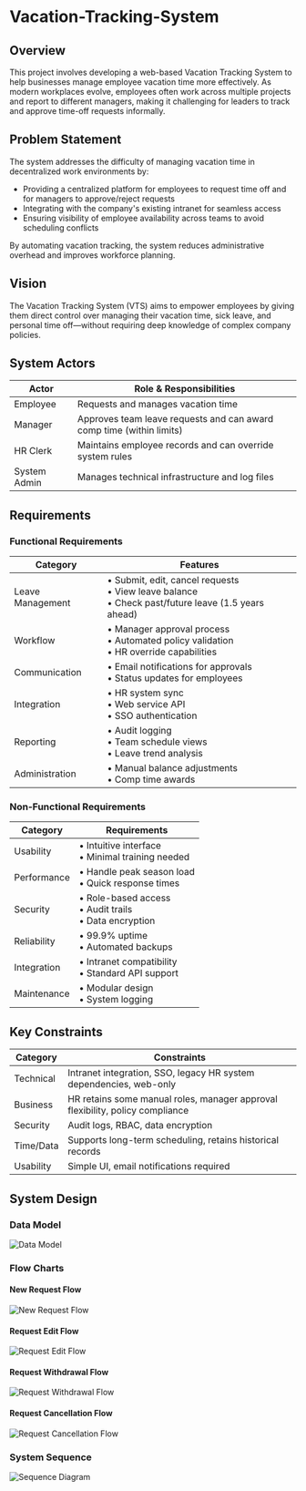 # Vacation-Tracking-System

## Overview

This project involves developing a web-based Vacation Tracking System to help businesses manage employee vacation time more effectively. As modern workplaces evolve, employees often work across multiple projects and report to different managers, making it challenging for leaders to track and approve time-off requests informally.

## Problem Statement

The system addresses the difficulty of managing vacation time in decentralized work environments by:

-   Providing a centralized platform for employees to request time off and for managers to approve/reject requests
-   Integrating with the company's existing intranet for seamless access
-   Ensuring visibility of employee availability across teams to avoid scheduling conflicts

By automating vacation tracking, the system reduces administrative overhead and improves workforce planning.

## Vision

The Vacation Tracking System (VTS) aims to empower employees by giving them direct control over managing their vacation time, sick leave, and personal time off—without requiring deep knowledge of complex company policies.

## System Actors

| Actor        | Role & Responsibilities                                              |
| ------------ | -------------------------------------------------------------------- |
| Employee     | Requests and manages vacation time                                   |
| Manager      | Approves team leave requests and can award comp time (within limits) |
| HR Clerk     | Maintains employee records and can override system rules             |
| System Admin | Manages technical infrastructure and log files                       |

## Requirements

### Functional Requirements

| Category         | Features                                                                                               |
| ---------------- | ------------------------------------------------------------------------------------------------------ |
| Leave Management | • Submit, edit, cancel requests<br>• View leave balance<br>• Check past/future leave (1.5 years ahead) |
| Workflow         | • Manager approval process<br>• Automated policy validation<br>• HR override capabilities              |
| Communication    | • Email notifications for approvals<br>• Status updates for employees                                  |
| Integration      | • HR system sync<br>• Web service API<br>• SSO authentication                                          |
| Reporting        | • Audit logging<br>• Team schedule views<br>• Leave trend analysis                                     |
| Administration   | • Manual balance adjustments<br>• Comp time awards                                                     |

### Non-Functional Requirements

| Category    | Requirements                                               |
| ----------- | ---------------------------------------------------------- |
| Usability   | • Intuitive interface<br>• Minimal training needed         |
| Performance | • Handle peak season load<br>• Quick response times        |
| Security    | • Role-based access<br>• Audit trails<br>• Data encryption |
| Reliability | • 99.9% uptime<br>• Automated backups                      |
| Integration | • Intranet compatibility<br>• Standard API support         |
| Maintenance | • Modular design<br>• System logging                       |

## Key Constraints

| Category  | Constraints                                                                   |
| --------- | ----------------------------------------------------------------------------- |
| Technical | Intranet integration, SSO, legacy HR system dependencies, web-only            |
| Business  | HR retains some manual roles, manager approval flexibility, policy compliance |
| Security  | Audit logs, RBAC, data encryption                                             |
| Time/Data | Supports long-term scheduling, retains historical records                     |
| Usability | Simple UI, email notifications required                                       |

## System Design

### Data Model

![Data Model](Data%20Modal/Data-Modal.png)

### Flow Charts

#### New Request Flow

![New Request Flow](Flow%20Charts/New-request-flow.png)

#### Request Edit Flow

![Request Edit Flow](Flow%20Charts/Request-edit-flow.png)

#### Request Withdrawal Flow

![Request Withdrawal Flow](Flow%20Charts/Request-withdrawal-flow.png)

#### Request Cancellation Flow

![Request Cancellation Flow](Flow%20Charts/Request-cancellation-flow.png)

### System Sequence

![Sequence Diagram](Sequence%20Diagram/Sequence%20Diagram.png)
